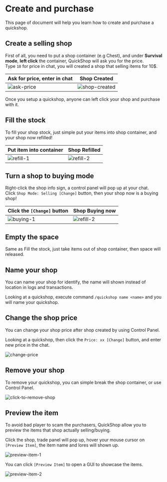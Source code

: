# Create and purchase

This page of document will help you learn how to create and purchase a quickshop.

## Create a selling shop

First of all, you need to put a shop container (e.g Chest), and under **Survival mode**, **left click** the container, QuickShop will ask you for the price.  
Type `10` for price in chat, you will created a shop that selling items for 10$.  

| Ask for price, enter in chat      | Shop Created                          |
| --------------------------------- | ------------------------------------- |
| ![ask-price](img/create-shop.png) | ![shop-created](img/shop-created.png) |

Once you setup a quickshop, anyone can left click your shop and purchase with it. 


## Fill the stock

To fill your shop stock, just simple put your items into shop container, and your shop now refilled!

| Put item into container       | Shop Refilled                 |
| ----------------------------- | ----------------------------- |
| ![refill-1](img/refill-1.png) | ![refill-2](img/refill-2.png) |

## Turn a shop to buying mode

Right-click the shop info sign, a control panel will pop up at your chat.  
Click `Shop Mode: Selling [Change]` button, then your shop now is a buying shop!

| Click the `[Change]` button                      | Shop Buying now                      |
| ------------------------------------------------ | ------------------------------------ |
| ![buying-1](img/click-to-change-buying-mode.png) | ![refill-2](img/buying-shop-now.png) |

## Empty the space

Same as Fill the stock, just take items out of shop container, then space will released.

## Name your shop

You can name your shop for identify, the name will shown instead of location in logs and transactions.

Looking at a quickshop, execute command `/quickshop name <name>` and you will name your quickshop.

## Change the shop price

You can change your shop price after shop created by using Control Panel.

Looking at a quickshop, then click the `Price: xx [Change]` button, and enter new price in the chat.  

![change-price](img/change-price.png)

## Remove your shop

To remove your quickshop, you can simple break the shop container, or use Control Panel.

![click-to-remove-shop](img/remove-shop.png)

## Preview the item

To avoid bad player to scam the purchasers, QuickShop allow you to preview the items that shop actually selling/buying.

Click the shop, trade panel will pop up, hover your mouse cursor on `[Preview Item]`, the item name and lores will shown up.

![preview-item-1](img/item-preview-1.png)

You can click `[Preview Item]` to open a GUI to showcase the items.  

![preview-item-2](img/item-preview-2.png)